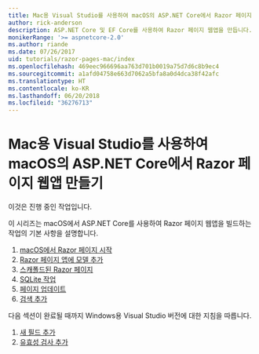 ```yaml
---
title: Mac용 Visual Studio를 사용하여 macOS의 ASP.NET Core에서 Razor 페이지 웹앱 만들기
author: rick-anderson
description: ASP.NET Core 및 EF Core를 사용하여 Razor 페이지 웹앱을 만듭니다.
monikerRange: '>= aspnetcore-2.0'
ms.author: riande
ms.date: 07/26/2017
uid: tutorials/razor-pages-mac/index
ms.openlocfilehash: 469eec966696aa763d701b0019a75d7d6c8b9ec4
ms.sourcegitcommit: a1afd04758e663d7062a5bfa8a0d4dca38f42afc
ms.translationtype: HT
ms.contentlocale: ko-KR
ms.lasthandoff: 06/20/2018
ms.locfileid: "36276713"
---
```

# <a name="create-a-razor-pages-web-app-with-aspnet-core-on-macos-with-visual-studio-for-mac"></a>Mac용 Visual Studio를 사용하여 macOS의 ASP.NET Core에서 Razor 페이지 웹앱 만들기

이것은 진행 중인 작업입니다.

이 시리즈는 macOS에서 ASP.NET Core를 사용하여 Razor 페이지 웹앱을 빌드하는 작업의 기본 사항을 설명합니다.

1. [macOS에서 Razor 페이지 시작](xref:tutorials/razor-pages-mac/razor-pages-start)
1. [Razor 페이지 앱에 모델 추가](xref:tutorials/razor-pages-mac/model)
1. [스캐폴드된 Razor 페이지](xref:tutorials/razor-pages-mac/page)
1. [SQLite 작업](xref:tutorials/razor-pages-mac/sql)
1. [페이지 업데이트](xref:tutorials/razor-pages-mac/da1)
1. [검색 추가](xref:tutorials/razor-pages-mac/search)

다음 섹션이 완료될 때까지 Windows용 Visual Studio 버전에 대한 지침을 따릅니다.

1. [새 필드 추가](xref:tutorials/razor-pages/new-field)
1. [유효성 검사 추가](xref:tutorials/razor-pages/validation)
